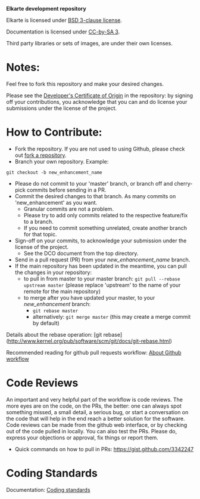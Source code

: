 **Elkarte development repository**

Elkarte is licensed under [BSD 3-clause license](http://www.opensource.org/licenses/BSD-3-Clause).

Documentation is licensed under [CC-by-SA 3](http://creativecommons.org/licenses/by-sa/3.0).

Third party libraries or sets of images, are under their own licenses.

Notes:
===
Feel free to fork this repository and make your desired changes.

Please see the [Developer's Certificate of Origin](https://github.com/elkarte/Elkarte/blob/master/DCO.txt) in the repository:
by signing off your contributions, you acknowledge that you can and do license your submissions under the license of the project.

How to Contribute:
===
* Fork the repository. If you are not used to using Github, please check out [fork a repository](http://help.github.com/fork-a-repo).
* Branch your own repository. Example:
```
git checkout -b new_enhancement_name
```
  * Please do not commit to your 'master' branch, or branch off and cherry-pick commits before sending in a PR.
* Commit the desired changes to that branch. As many commits on 'new_enhancement' as you want.
  * Granular commits are not a problem.
  * Please try to add only commits related to the respective feature/fix to a branch.
  * If you need to commit something unrelated, create another branch for that topic.
* Sign-off on your commits, to acknowledge your submission under the license of the project.
  * See the DCO document from the top directory.
* Send in a pull request (PR) from your _new_enhancement_name_ branch.
* If the main repository has been updated in the meantime, you can pull the changes in your repository:
  * to pull in from master to your master branch: ``` git pull --rebase upstream master ``` (please replace 'upstream' to the name of your remote for the main repository)
  * to merge after you have updated your master, to your _new_enhancement_ branch:
     *  ``` git rebase master ```
     * alternatively: ``` git merge master ``` (this may create a merge commit by default)

Details about the rebase operation:
[git rebase] (http://www.kernel.org/pub/software/scm/git/docs/git-rebase.html)

Recommended reading for github pull requests workflow:
[About Github workflow](http://qsapp.com/wiki/Github#Github_Contributor_Workflow)

Code Reviews
===
An important and very helpful part of the workflow is code reviews.
The more eyes are on the code, on the PRs, the better: one can always spot something missed, a small detail, a serious bug, or start a conversation on the code that will help in the end reach a better solution for the software.
Code reviews can be made from the github web interface, or by checking out of the code pulled in locally. You can also test the PRs. Please do, express your objections or approval, fix things or report them.

* Quick commands on how to pull in PRs:
https://gist.github.com/3342247

Coding Standards
===
Documentation: 
[Coding standards](https://github.com/elkarte/Elkarte/wiki/Coding-Standards)
